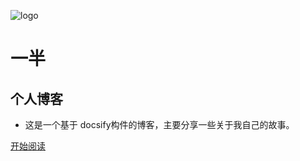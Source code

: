 ![logo](_media/logo.png)

# 一半

## 个人博客

-   这是一个基于 docsify构件的博客，主要分享一些关于我自己的故事。 

[开始阅读](README.md)